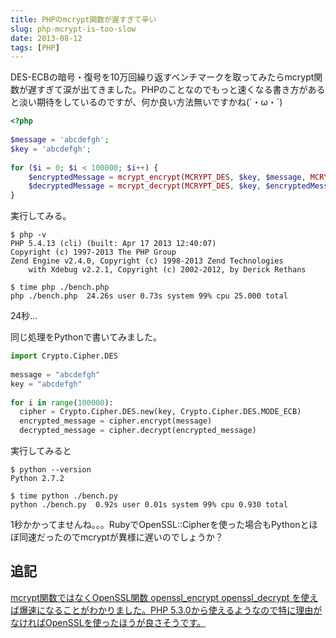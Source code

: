 ```yaml
---
title: PHPのmcrypt関数が遅すぎて辛い
slug: php-mcrypt-is-too-slow
date: 2013-08-12
tags: [PHP]
---
```


DES-ECBの暗号・復号を10万回繰り返すベンチマークを取ってみたらmcrypt関数が遅すぎて涙が出てきました。PHPのことなのでもっと速くなる書き方があると淡い期待をしているのですが、何か良い方法無いですかね(´・ω・`)

```php
<?php
 
$message = 'abcdefgh';
$key = 'abcdefgh';
 
for ($i = 0; $i < 100000; $i++) {
    $encryptedMessage = mcrypt_encrypt(MCRYPT_DES, $key, $message, MCRYPT_MODE_ECB);
    $decryptedMessage = mcrypt_decrypt(MCRYPT_DES, $key, $encryptedMessage, MCRYPT_MODE_ECB);
}
```

実行してみる。

```
$ php -v
PHP 5.4.13 (cli) (built: Apr 17 2013 12:40:07)
Copyright (c) 1997-2013 The PHP Group
Zend Engine v2.4.0, Copyright (c) 1998-2013 Zend Technologies
    with Xdebug v2.2.1, Copyright (c) 2002-2012, by Derick Rethans
 
$ time php ./bench.php
php ./bench.php  24.26s user 0.73s system 99% cpu 25.000 total
```

24秒…

同じ処理をPythonで書いてみました。

```python
import Crypto.Cipher.DES
 
message = "abcdefgh"
key = "abcdefgh"
 
for i in range(100000):
  cipher = Crypto.Cipher.DES.new(key, Crypto.Cipher.DES.MODE_ECB)
  encrypted_message = cipher.encrypt(message)
  decrypted_message = cipher.decrypt(encrypted_message)
```

実行してみると

```
$ python --version
Python 2.7.2
 
$ time python ./bench.py
python ./bench.py  0.92s user 0.01s system 99% cpu 0.930 total
```

1秒かかってませんね。。。RubyでOpenSSL::Cipherを使った場合もPythonとほぼ同速だったのでmcryptが異様に遅いのでしょうか？

## 追記
<ins>mcrypt関数ではなくOpenSSL関数 openssl_encrypt openssl_decrypt を使えば爆速になることがわかりました。PHP 5.3.0から使えるようなので特に理由がなければOpenSSLを使ったほうが良さそうです。</ins>
